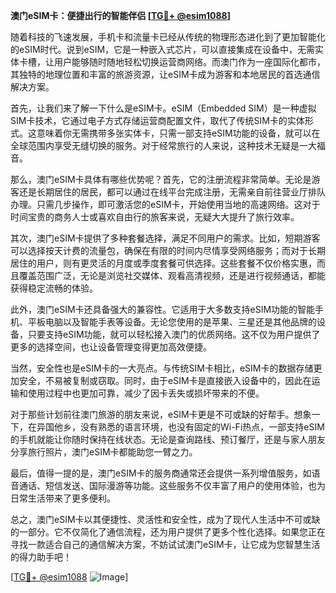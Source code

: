 **澳门eSIM卡：便捷出行的智能伴侣 [[TG💪+ @esim1088](https://t.me/s/esim1088)]**

随着科技的飞速发展，手机卡和流量卡已经从传统的物理形态进化到了更加智能化的eSIM时代。说到eSIM，它是一种嵌入式芯片，可以直接集成在设备中，无需实体卡槽，让用户能够随时随地轻松切换运营商网络。而澳门作为一座国际化都市，其独特的地理位置和丰富的旅游资源，让eSIM卡成为游客和本地居民的首选通信解决方案。

首先，让我们来了解一下什么是eSIM卡。eSIM（Embedded SIM）是一种虚拟SIM卡技术，它通过电子方式存储运营商配置文件，取代了传统SIM卡的实体形式。这意味着你无需携带多张实体卡，只需一部支持eSIM功能的设备，就可以在全球范围内享受无缝切换的服务。对于经常旅行的人来说，这种技术无疑是一大福音。

那么，澳门eSIM卡具体有哪些优势呢？首先，它的注册流程非常简单。无论是游客还是长期居住的居民，都可以通过在线平台完成注册，无需亲自前往营业厅排队办理。只需几步操作，即可激活您的eSIM卡，开始使用当地的高速网络。这对于时间宝贵的商务人士或喜欢自由行的旅客来说，无疑大大提升了旅行效率。

其次，澳门eSIM卡提供了多种套餐选择，满足不同用户的需求。比如，短期游客可以选择按天计费的流量包，确保在有限的时间内尽情享受网络服务；而对于长期居住的用户，则有更灵活的月度或季度套餐可供选择。这些套餐不仅价格实惠，而且覆盖范围广泛，无论是浏览社交媒体、观看高清视频，还是进行视频通话，都能获得稳定流畅的体验。

此外，澳门eSIM卡还具备强大的兼容性。它适用于大多数支持eSIM功能的智能手机、平板电脑以及智能手表等设备。无论您使用的是苹果、三星还是其他品牌的设备，只要支持eSIM功能，就可以轻松接入澳门的优质网络。这不仅为用户提供了更多的选择空间，也让设备管理变得更加高效便捷。

当然，安全性也是eSIM卡的一大亮点。与传统SIM卡相比，eSIM卡的数据存储更加安全，不易被复制或窃取。同时，由于eSIM卡是直接嵌入设备中的，因此在运输和使用过程中也更加可靠，减少了因卡丢失或损坏带来的不便。

对于那些计划前往澳门旅游的朋友来说，eSIM卡更是不可或缺的好帮手。想象一下，在异国他乡，没有熟悉的语言环境，也没有固定的Wi-Fi热点，一部支持eSIM的手机就能让你随时保持在线状态。无论是查询路线、预订餐厅，还是与家人朋友分享旅行照片，澳门eSIM卡都能助您一臂之力。

最后，值得一提的是，澳门eSIM卡的服务商通常还会提供一系列增值服务，如语音通话、短信发送、国际漫游等功能。这些服务不仅丰富了用户的使用体验，也为日常生活带来了更多便利。

总之，澳门eSIM卡以其便捷性、灵活性和安全性，成为了现代人生活中不可或缺的一部分。它不仅简化了通信流程，还为用户提供了更多个性化选择。如果您正在寻找一款适合自己的通信解决方案，不妨试试澳门eSIM卡，让它成为您智慧生活的得力助手吧！

[[TG💪+ @esim1088](https://t.me/s/esim1088) ![Image](https://i.postimg.cc/4NQfJmqS/Snipaste-2025-05-13-00-14-12.png)]